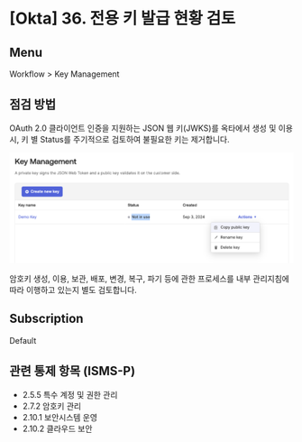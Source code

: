 # [Okta] 36. 전용 키 발급 현황 검토

## Menu 
Workflow > Key Management

## 점검 방법 
OAuth 2.0 클라이언트 인증을 지원하는 JSON 웹 키(JWKS)를 옥타에서 생성 및 이용 시, 키 별 Status를 주기적으로 검토하여 불필요한 키는 제거합니다. 

![Key Management](images/key-management.png)

암호키 생성, 이용, 보관, 배포, 변경, 복구, 파기 등에 관한 프로세스를 내부 관리지침에 따라 이행하고 있는지 별도 검토합니다. 

## Subscription 
Default 

## 관련 통제 항목 (ISMS-P)
- 2.5.5 특수 계정 및 권한 관리
- 2.7.2 암호키 관리
- 2.10.1 보안시스템 운영
- 2.10.2 클라우드 보안